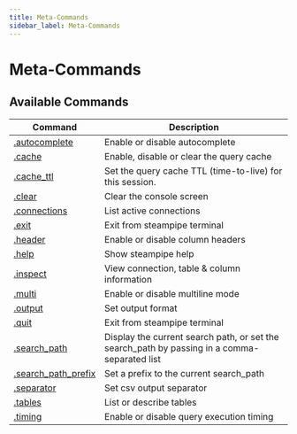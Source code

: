 ```yaml
---
title: Meta-Commands
sidebar_label: Meta-Commands
---
```




# Meta-Commands

## Available Commands

| Command | Description
|-|-
| [.autocomplete](reference/dot-commands/autocomplete) | Enable or disable autocomplete
| [.cache](reference/dot-commands/cache)               | Enable, disable or clear the query cache
| [.cache_ttl](reference/dot-commands/cache_ttl)        | Set the query cache TTL (time-to-live) for this session.
| [.clear](reference/dot-commands/clear)               | Clear the console screen
| [.connections](reference/dot-commands/connections)   | List active connections
| [.exit](reference/dot-commands/exit)                 | Exit from steampipe terminal    
| [.header](reference/dot-commands/header)             | Enable or disable column headers
| [.help](reference/dot-commands/help)                 |  Show steampipe help  
| [.inspect](reference/dot-commands/inspect)           | View connection, table & column information
| [.multi](reference/dot-commands/multi)               | Enable or disable multiline mode               
| [.output](reference/dot-commands/output)             | Set output format
| [.quit](reference/dot-commands/quit)                 | Exit from steampipe terminal
| [.search_path](reference/dot-commands/search_path)   | Display the current search path, or set the search_path by passing in a comma-separated list  
| [.search_path_prefix](reference/dot-commands/search_path_prefix) | Set a prefix to the current search_path   
| [.separator](reference/dot-commands/separator)       | Set csv output separator 
| [.tables](reference/dot-commands/tables)             | List or describe tables 
| [.timing](reference/dot-commands/timing)             | Enable or disable query execution timing
